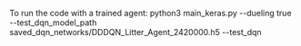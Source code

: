 To run the code with a trained agent:
python3 main_keras.py --dueling true --test_dqn_model_path saved_dqn_networks/DDDQN_Litter_Agent_2420000.h5 --test_dqn

